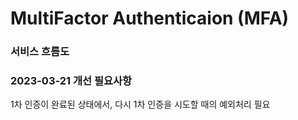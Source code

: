 # MultiFactor Authenticaion (MFA)

### 서비스 흐름도



### 2023-03-21 개선 필요사항

1차 인증이 완료된 상태에서, 다시 1차 인증을 시도할 때의 예외처리 필요
